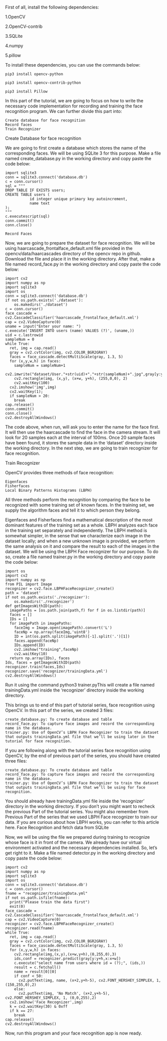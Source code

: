 First of all, install the following dependencies: 

   1.OpenCV
   
   2.OpenCV-contrib
   
   3.SQLite
   
   4.numpy
   
   5.pillow
   
   


To install these dependencies, you can use the commands below:

    pip3 install opencv-python

    pip3 install opencv-contrib-python

    pip3 install Pillow
    
    
  In this part of the tutorial, we are going to focus on how to write the necessary code implementation for recording and training the face recognition program. We can further divide this part into:

    Create database for face recognition
    Record faces
    Train Recognizer

Create Database for face recognition

We are going to first create a database which stores the name of the corresponding faces. We will be using SQLite 3 for this purpose. Make a file named create_database.py in the working directory and copy paste the code below:
   
    import sqlite3
    conn = sqlite3.connect('database.db')
    c = conn.cursor()
    sql = """
    DROP TABLE IF EXISTS users;
    CREATE TABLE users (
               id integer unique primary key autoincrement,
               name text
    );
    """
    c.executescript(sql)
    conn.commit()
    conn.close()
    
    Record Faces

Now, we are going to prepare the dataset for face recognition. We will be using haarcascade_frontalface_default.xml file provided in the opencv/data/haarcascades directory of the opencv repo in github. Download the file and place it in the working directory. After that, make a file named record_face.py in the working directory and copy paste the code below:

    import cv2
    import numpy as np 
    import sqlite3
    import os
    conn = sqlite3.connect('database.db')
    if not os.path.exists('./dataset'):
        os.makedirs('./dataset')
    c = conn.cursor()
    face_cascade = cv2.CascadeClassifier('haarcascade_frontalface_default.xml')
    cap = cv2.VideoCapture(0)
    uname = input("Enter your name: ")
    c.execute('INSERT INTO users (name) VALUES (?)', (uname,))
    uid = c.lastrowid
    sampleNum = 0
    while True:
      ret, img = cap.read()
      gray = cv2.cvtColor(img, cv2.COLOR_BGR2GRAY)
      faces = face_cascade.detectMultiScale(gray, 1.3, 5)
      for (x,y,w,h) in faces:
        sampleNum = sampleNum+1
        cv2.imwrite("dataset/User."+str(uid)+"."+str(sampleNum)+".jpg",gray[y:y+h,x:x+w])
        cv2.rectangle(img, (x,y), (x+w, y+h), (255,0,0), 2)
        cv2.waitKey(100)
      cv2.imshow('img',img)
      cv2.waitKey(1);
      if sampleNum > 20:
        break
    cap.release()
    conn.commit()
    conn.close()
    cv2.destroyAllWindows()

The code above, when run, will ask you to enter the name for the face first. It will then use the haarcascade to find the face in the camera stream. It will look for 20 samples each at the interval of 100ms. Once 20 sample faces have been found, it stores the sample data in the ‘dataset’ directory inside the working directory. In the next step, we are going to train recognizer for face recognition.

Train Recognizer

OpenCV provides three methods of face recognition:

    Eigenfaces
    Fisherfaces
    Local Binary Patterns Histograms (LBPH)

All three methods perform the recognition by comparing the face to be recognized with some training set of known faces. In the training set, we supply the algorithm faces and tell it to which person they belong.

Eigenfaces and Fisherfaces find a mathematical description of the most dominant features of the training set as a whole. LBPH analyzes each face in the training set separately and independently. The LBPH method is somewhat simpler, in the sense that we characterize each image in the dataset locally; and when a new unknown image is provided, we perform the same analysis on it and compare the result to each of the images in the dataset. We will be using the LBPH Face recognizer for our purpose. To do so, create a file named trainer.py in the working directory and copy paste the code below:

    import os
    import cv2
    import numpy as np 
    from PIL import Image
    recognizer = cv2.face.LBPHFaceRecognizer_create()
    path = 'dataset'
    if not os.path.exists('./recognizer'):
        os.makedirs('./recognizer')
    def getImagesWithID(path):
      imagePaths = [os.path.join(path,f) for f in os.listdir(path)]
      faces = []
      IDs = []
      for imagePath in imagePaths:
        faceImg = Image.open(imagePath).convert('L')
        faceNp = np.array(faceImg,'uint8')
        ID = int(os.path.split(imagePath)[-1].split('.')[1])
        faces.append(faceNp)
        IDs.append(ID)
        cv2.imshow("training",faceNp)
        cv2.waitKey(10)
      return np.array(IDs), faces
    Ids, faces = getImagesWithID(path)
    recognizer.train(faces,Ids)
    recognizer.save('recognizer/trainingData.yml')
    cv2.destroyAllWindows()

Run it using the command python3 trainer.pyThis will create a file named trainingData.yml inside the ‘recognizer’ directory inside the working directory.

This brings us to end of this part of  tutorial series, face recognition using OpenCV.  In this part of the series, we created 3 files:

    create_database.py: To create database and table
    record_face.py: To capture face images and record the corresponding name in the database.
    trainer.py: Use of OpenCV’s LBPH Face Recognizer to train the dataset that outputs trainingData.yml file that we’ll be using later in the tutorial for face recognition.

If you are following along with the tutorial series face recognition using OpenCV, by the end of previous part  of the series, you should have created three files:

    create_database.py: To create database and table
    record_face.py: To capture face images and record the corresponding name in the database.
    trainer.py: Use of OpenCV’s LBPH Face Recognizer to train the dataset that outputs trainingData.yml file that we’ll be using for face recognition.

You should already have trainingData.yml file inside the ‘recognizer’ directory in the working directory. If you don’t you might want to recheck the previous Part of the tutorial series. You might also remember from Previous Part of the series that we used LBPH Face recognizer to train our data. If you are curious about how LBPH works, you can refer to this article here.
Face Recognition and fetch data from SQLite

Now, we will be using the file we prepared during training to recognize whose face is it in front of the camera. We already have our virtual environment activated and the necessary dependencies installed. So, let’s get right to it. Make a file named detector.py in the working directory and copy paste the code below:

    import cv2
    import numpy as np 
    import sqlite3
    import os
    conn = sqlite3.connect('database.db')
    c = conn.cursor()
    fname = "recognizer/trainingData.yml"
    if not os.path.isfile(fname):
      print("Please train the data first")
      exit(0)
    face_cascade = cv2.CascadeClassifier('haarcascade_frontalface_default.xml')
    cap = cv2.VideoCapture(0)
    recognizer = cv2.face.LBPHFaceRecognizer_create()
    recognizer.read(fname)
    while True:
      ret, img = cap.read()
      gray = cv2.cvtColor(img, cv2.COLOR_BGR2GRAY)
      faces = face_cascade.detectMultiScale(gray, 1.3, 5)
      for (x,y,w,h) in faces:
        cv2.rectangle(img,(x,y),(x+w,y+h),(0,255,0),3)
        ids,conf = recognizer.predict(gray[y:y+h,x:x+w])
        c.execute("select name from users where id = (?);", (ids,))
        result = c.fetchall()
        name = result[0][0]
        if conf < 50:
          cv2.putText(img, name, (x+2,y+h-5), cv2.FONT_HERSHEY_SIMPLEX, 1, (150,255,0),2)
        else:
          cv2.putText(img, 'No Match', (x+2,y+h-5), cv2.FONT_HERSHEY_SIMPLEX, 1, (0,0,255),2)
      cv2.imshow('Face Recognizer',img)
      k = cv2.waitKey(30) & 0xff
      if k == 27:
        break
    cap.release()
    cv2.destroyAllWindows()
    
 Now, run this program and your face recognition app is now ready.

